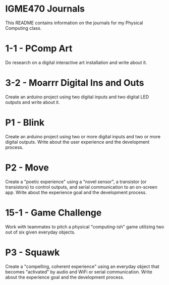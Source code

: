 # IGME470 Journals

This README contains information on the journals for my Physical Computing class.

# 1-1 - PComp Art

Do research on a digital interactive art installation and write about it.

# 3-2 - Moarrr Digital Ins and Outs

Create an arduino project using two digital inputs and two digital LED outputs and write about it.

# P1 - Blink

Create an arduino project using two or more digital inputs and two or more digital outputs. Write about the user experience and the development process.

# P2 - Move

Create a "poetic experience" using a "novel sensor", a transistor (or transistors) to control outputs, and serial communication to an on-screen app. Write about the experience goal and the development process.

# 15-1 - Game Challenge

Work with teammates to pitch a physical "computing-ish" game utilizing two out of six given everyday objects.

# P3 - Squawk

Create a "compelling, coherent experience" using an everyday object that becomes "activated" by audio and WiFi or serial communication. Write about the experience goal and the development process.
